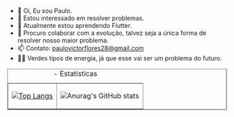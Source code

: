 - 👋 Oi, Eu sou Paulo.
- 👀 Estou interessado em resolver problemas.
- 🌱 Atualmente estou aprendendo Flutter.
- 💞️ Procuro colaborar com a evolução, talvez seja a única forma de resolver nosso maior problema.
- 📫 Contato: paulovictorflores28@gmail.com
- 🐱‍🏍 Verdes tipos de energia, já que esse vai ser um problema do futuro.


<table border="1">
  <caption>- Estatísticas</caption>
<tr>
<td>


[![Top Langs](https://github-readme-stats.vercel.app/api/top-langs/?username=paulovictorbuenoflores)](https://github.com/paulovictorbuenoflores/github-readme-stats)

</td>
<td>


![Anurag's GitHub stats](https://github-readme-stats.vercel.app/api?username=paulovictorbuenoflores&bg_color=30,e96443,904e95&title_color=fff&text_color=fff)
</td>
</tr>
</table>

